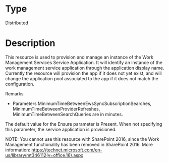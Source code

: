 # Type

Distributed

# Description

This resource is used to provision and manage an instance of the Work
Management Services Service Application. It will identify an instance of the
work management service application through the application display name.
Currently the resource will provision the app if it does not yet exist, and
will change the application pool associated to the app if it does not match
the configuration.

Remarks

- Parameters MinimumTimeBetweenEwsSyncSubscriptionSearches,
  MinimumTimeBetweenProviderRefreshes, MinimumTimeBetweenSearchQueries are in
  minutes.

The default value for the Ensure parameter is Present. When not specifying this
parameter, the service application is provisioned.

NOTE:
You cannot use this resource with SharePoint 2016, since the Work
Management functionality has been removed in SharePoint 2016.
More information:
https://technet.microsoft.com/en-us/library/mt346112(v=office.16).aspx

